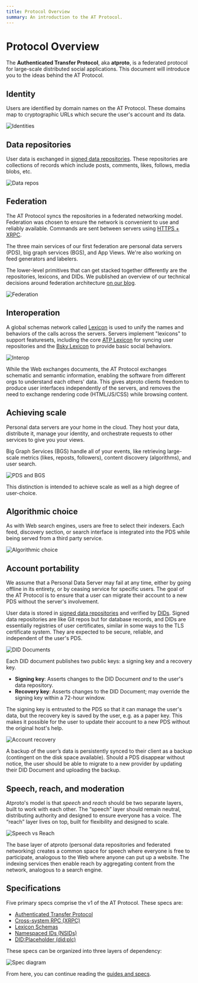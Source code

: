 ```yaml
---
title: Protocol Overview
summary: An introduction to the AT Protocol.
---
```


# Protocol Overview

The **Authenticated Transfer Protocol**, aka **atproto**, is a federated protocol for large-scale distributed social applications. This document will introduce you to the ideas behind the AT Protocol.

## Identity

Users are identified by domain names on the AT Protocol. These domains map to cryptographic URLs which secure the user's account and its data.

![Identities](/img/identities.jpg)

## Data repositories

User data is exchanged in [signed data repositories](/guides/data-repos). These repositories are collections of records which include posts, comments, likes, follows, media blobs, etc.

![Data repos](/img/data-repos.jpg)

## Federation

The AT Protocol syncs the repositories in a federated networking model. Federation was chosen to ensure the network is convenient to use and reliably available. Commands are sent between servers using [HTTPS + XRPC](/specs/xrpc).

The three main services of our first federation are personal data servers (PDS), big graph services (BGS), and App Views. We're also working on feed generators and labelers.

The lower-level primitives that can get stacked together differently are the repositories, lexicons, and DIDs. We published an overview of our technical decisions around federation architecture [on our blog](https://blueskyweb.xyz/blog/5-5-2023-federation-architecture).

![Federation](/img/federation.jpg)

## Interoperation

A global schemas network called [Lexicon](/specs/lexicon) is used to unify the names and behaviors of the calls across the servers. Servers implement "lexicons" to support featuresets, including the core [ATP Lexicon](/lexicons/com-atproto-identity) for syncing user repositories and the [Bsky Lexicon](/lexicons/app-bsky-actor) to provide basic social behaviors.

![Interop](/img/interop.jpg)

While the Web exchanges documents, the AT Protocol exchanges schematic and semantic information, enabling the software from different orgs to understand each others' data. This gives atproto clients freedom to produce user interfaces independently of the servers, and removes the need to exchange rendering code (HTML/JS/CSS) while browsing content.

## Achieving scale

Personal data servers are your home in the cloud. They host your data, distribute it, manage your identity, and orchestrate requests to other services to give you your views.

Big Graph Services (BGS) handle all of your events, like retrieving large-scale metrics (likes, reposts, followers), content discovery (algorithms), and user search.

![PDS and BGS](/img/small-big-world.jpg)

This distinction is intended to achieve scale as well as a high degree of user-choice. 

## Algorithmic choice

As with Web search engines, users are free to select their indexers. Each feed, discovery section, or search interface is integrated into the PDS while being served from a third party service.

![Algorithmic choice](/img/algorithmic-choice.jpg)

## Account portability

We assume that a Personal Data Server may fail at any time, either by going offline in its entirety, or by ceasing service for specific users. The goal of the AT Protocol is to ensure that a user can migrate their account to a new PDS without the server's involvement.

User data is stored in [signed data repositories](/guides/data-repos) and verified by [DIDs](/guides/identity). Signed data repositories are like Git repos but for database records, and DIDs are essentially registries of user certificates, similar in some ways to the TLS certificate system. They are expected to be secure, reliable, and independent of the user's PDS.

![DID Documents](/img/did-doc.jpg)

Each DID document publishes two public keys: a signing key and a recovery key.

* **Signing key**: Asserts changes to the DID Document *and* to the user's data repository.
* **Recovery key**: Asserts changes to the DID Document; may override the signing key within a 72-hour window.

The signing key is entrusted to the PDS so that it can manage the user's data, but the recovery key is saved by the user, e.g. as a paper key. This makes it possible for the user to update their account to a new PDS without the original host's help.

![Account recovery](/img/recovery.jpg)

A backup of the user’s data is persistently synced to their client as a backup (contingent on the disk space available). Should a PDS disappear without notice, the user should be able to migrate to a new provider by updating their DID Document and uploading the backup.

## Speech, reach, and moderation

Atproto's model is that _speech_ and _reach_ should be two separate layers, built to work with each other. The “speech” layer should remain neutral, distributing authority and designed to ensure everyone has a voice. The “reach” layer lives on top, built for flexibility and designed to scale.

![Speech vs Reach](/img/speech-vs-reach.jpg)

The base layer of atproto (personal data repositories and federated networking) creates a common space for speech where everyone is free to participate, analogous to the Web where anyone can put up a website. The indexing services then enable reach by aggregating content from the network, analogous to a search engine.

## Specifications

Five primary specs comprise the v1 of the AT Protocol. These specs are:

- [Authenticated Transfer Protocol](/specs/atp)
- [Cross-system RPC (XRPC)](/specs/xrpc)
- [Lexicon Schemas](/specs/lexicon)
- [Namespaced IDs (NSIDs)](/specs/nsid)
- [DID:Placeholder (did:plc)](/specs/did-plc)

These specs can be organized into three layers of dependency:

![Spec diagram](/img/spec-diagram.jpg)

From here, you can continue reading the [guides and specs](/docs).
